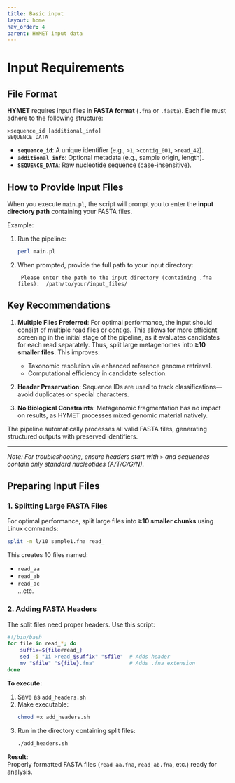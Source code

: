 ```yaml
---
title: Basic input
layout: home
nav_order: 4
parent: HYMET input data
---
```

# Input Requirements  

## File Format  
**HYMET** requires input files in **FASTA format** (`.fna` or `.fasta`). Each file must adhere to the following structure:  

```
>sequence_id [additional_info]  
SEQUENCE_DATA  
```  

- **`sequence_id`**: A unique identifier (e.g., `>1`, `>contig_001`, `>read_42`).  
- **`additional_info`**: Optional metadata (e.g., sample origin, length).  
- **`SEQUENCE_DATA`**: Raw nucleotide sequence (case-insensitive).  

## How to Provide Input Files  
When you execute `main.pl`, the script will prompt you to enter the **input directory path** containing your FASTA files.  

Example:  
1. Run the pipeline:  
   ```bash
   perl main.pl
   ```  
2. When prompted, provide the full path to your input directory:  
   ```
    Please enter the path to the input directory (containing .fna files):  /path/to/your/input_files/
   ```  

## Key Recommendations  
1. **Multiple Files Preferred**: For optimal performance, the input should consist of multiple read files or contigs. This allows for more efficient screening in the initial stage of the pipeline, as it evaluates candidates for each read separately. Thus, split large metagenomes into **≥10 smaller files**. This improves:  
   - Taxonomic resolution via enhanced reference genome retrieval.  
   - Computational efficiency in candidate selection.  

2. **Header Preservation**: Sequence IDs are used to track classifications—avoid duplicates or special characters.  

3. **No Biological Constraints**: Metagenomic fragmentation has no impact on results, as HYMET processes mixed genomic material natively.  

The pipeline automatically processes all valid FASTA files, generating structured outputs with preserved identifiers.  

---  
*Note: For troubleshooting, ensure headers start with `>` and sequences contain only standard nucleotides (A/T/C/G/N).*

## Preparing Input Files  

### 1. Splitting Large FASTA Files  
For optimal performance, split large files into **≥10 smaller chunks** using Linux commands:  

```bash
split -n l/10 sample1.fna read_
```  
This creates 10 files named:  
- `read_aa`  
- `read_ab`  
- `read_ac`  
...etc.  

### 2. Adding FASTA Headers  
The split files need proper headers. Use this script:  

```bash
#!/bin/bash
for file in read_*; do
    suffix=${file#read_}
    sed -i "1i >read_$suffix" "$file"  # Adds header
    mv "$file" "${file}.fna"           # Adds .fna extension
done
```

**To execute:**  
1. Save as `add_headers.sh`  
2. Make executable:  
   ```bash
   chmod +x add_headers.sh
   ```  
3. Run in the directory containing split files:  
   ```bash
   ./add_headers.sh
   ```  

**Result:**  
Properly formatted FASTA files (`read_aa.fna`, `read_ab.fna`, etc.) ready for analysis.  

